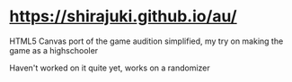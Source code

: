 # https://shirajuki.github.io/au/

HTML5 Canvas port of the game audition simplified, my try on making the game as a highschooler

Haven't worked on it quite yet, works on a randomizer

